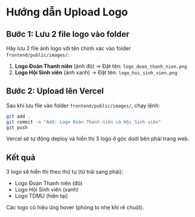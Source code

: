 # Hướng dẫn Upload Logo

## Bước 1: Lưu 2 file logo vào folder

Hãy lưu 2 file ảnh logo với tên chính xác vào folder `frontend/public/images/`:

1. **Logo Đoàn Thanh niên** (ảnh đỏ) → Đặt tên: `logo_doan_thanh_nien.png`
2. **Logo Hội Sinh viên** (ảnh xanh) → Đặt tên: `logo_hoi_sinh_vien.png`

## Bước 2: Upload lên Vercel

Sau khi lưu file vào folder `frontend/public/images/`, chạy lệnh:

```bash
git add .
git commit -m "Add: Logo Đoàn Thanh niên và Hội Sinh viên"
git push
```

Vercel sẽ tự động deploy và hiển thị 3 logo ở góc dưới bên phải trang web.

## Kết quả

3 logo sẽ hiển thị theo thứ tự (từ trái sang phải):
- Logo Đoàn Thanh niên (đỏ)
- Logo Hội Sinh viên (xanh)
- Logo TDMU (hiện tại)

Các logo có hiệu ứng hover (phóng to nhẹ khi rê chuột).
